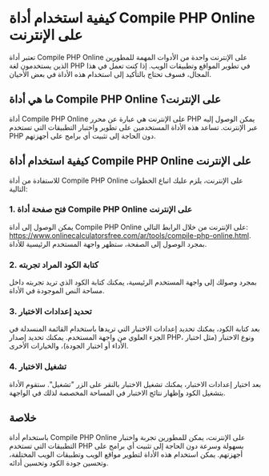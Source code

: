 كيفية استخدام أداة Compile PHP Online على الإنترنت
==================================================

تعتبر أداة Compile PHP Online على الإنترنت واحدة من الأدوات المهمة للمطورين الذين يستخدمون لغة PHP في تطوير المواقع وتطبيقات الويب. إذا كنت تعمل في هذا المجال، فسوف تحتاج بالتأكيد إلى استخدام هذه الأداة في بعض الأحيان.

ما هي أداة Compile PHP Online على الإنترنت؟
-------------------------------------------

أداة Compile PHP Online على الإنترنت هي عبارة عن محرر PHP يمكن الوصول إليه عبر الإنترنت. تساعد هذه الأداة المستخدمين على تطوير واختبار التطبيقات التي تستخدم PHP دون الحاجة إلى تثبيت أي برامج على أجهزتهم.

كيفية استخدام أداة Compile PHP Online على الإنترنت
--------------------------------------------------

للاستفادة من أداة Compile PHP Online على الإنترنت، يلزم عليك اتباع الخطوات التالية:

### 1. فتح صفحة أداة Compile PHP Online على الإنترنت

يمكن الوصول إلى أداة Compile PHP Online على الإنترنت من خلال الرابط التالي: <https://www.onlinecalculatorsfree.com/ar/tools/compile-php-online.html>. بمجرد الوصول إلى الصفحة، ستظهر واجهة المستخدم الرئيسية للأداة.

### 2. كتابة الكود المراد تجربته

بمجرد وصولك إلى واجهة المستخدم الرئيسية، يمكنك كتابة الكود الذي تريد تجربته داخل مساحة النص الموجودة في الأداة.

### 3. تحديد إعدادات الاختبار

بعد كتابة الكود، يمكنك تحديد إعدادات الاختبار التي تريدها باستخدام القائمة المنسدلة في الجزء العلوي من واجهة المستخدم. يمكنك تحديد إصدار PHP، ونوع الاختبار (مثل اختبار الأداء أو اختبار الجودة)، والخيارات الأخرى.

### 4. تشغيل الاختبار

بعد اختيار إعدادات الاختبار، يمكنك تشغيل الاختبار بالنقر على الزر "تشغيل". ستقوم الأداة بتشغيل الكود وإظهار نتائج الاختبار في المساحة المخصصة لذلك في الواجهة.

خلاصة
-----

باستخدام أداة Compile PHP Online على الإنترنت، يمكن للمطورين تجربة واختبار التطبيقات التي تستخدم PHP بسهولة وسرعة دون الحاجة إلى تثبيت أي برامج على أجهزتهم. يمكن استخدام هذه الأداة لتطوير مواقع الويب وتطبيقات الويب المختلفة، وتحسين جودة الكود وتحسين أدائه.